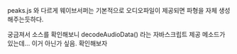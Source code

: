 
peaks.js 와 다르게 웨이브서퍼는 기본적으로 
오디오파일이 제공되면 파형을 자체 생성해주는듯하다. 

궁금져서 소스를 확인해보니 
decodeAudioData()
라는 자바스크립트 제공 메소드가 있는데... 이거 아닌가 싶음. 확인해보자 
